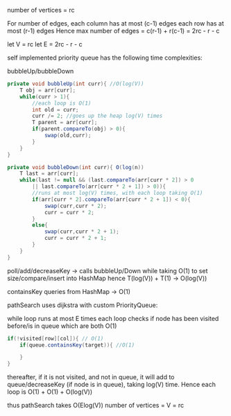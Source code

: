 number of vertices = rc

For number of edges,
each column has at most (c-1) edges
each row has at most (r-1) edges
Hence max number of edges = c(r-1) + r(c-1) = 2rc - r - c

let V = rc
let E = 2rc - r - c

self implemented priority queue has the following time complexities:

bubbleUp/bubbleDown 

```java
private void bubbleUp(int curr){ //O(log(V))
	T obj = arr[curr];
	while(curr > 1){
        //each loop is O(1)
		int old = curr;
		curr /= 2; //goes up the heap log(V) times
		T parent = arr[curr];
		if(parent.compareTo(obj) > 0){
			swap(old,curr);
		}
	}
}

private void bubbleDown(int curr){ O(log(n))
	T last = arr[curr]; 
	while(last != null && (last.compareTo(arr[curr * 2]) > 0 
		|| last.compareTo(arr[curr * 2 + 1]) > 0)){
		//runs at most log(V) times, with each loop taking O(1)
		if(arr[curr * 2].compareTo(arr[curr * 2 + 1]) < 0){
			swap(curr,curr * 2);
			curr = curr * 2;
		}
		else{
			swap(curr,curr * 2 + 1);
			curr = curr * 2 + 1;
		}
	}
}
```

poll/add/decreaseKey -> calls bubbleUp/Down while taking O(1) to set size/compare/insert into HashMap hence T(log(V)) + T(1) -> O(log(V))

containsKey queries from HashMap -> O(1)

pathSearch uses dijkstra with custom PriorityQueue:

while loop runs at most E times
each loop checks if node has been visited before/is in queue which are both O(1) 
```java
if(!visited[row][col]){ // O(1)
    if(queue.containsKey(target)){ //O(1)

    }
}
```

thereafter, if it is not visited, and not in queue, it will add to queue/decreaseKey (if node is in queue), taking log(V) time. 
Hence each loop is O(1) + O(1) + O(log(V))

thus pathSearch takes O(Elog(V))
number of vertices = V = rc

